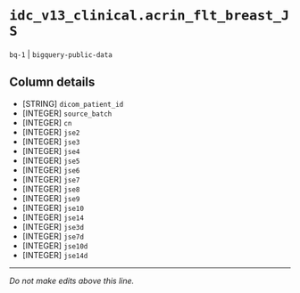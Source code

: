 # `idc_v13_clinical.acrin_flt_breast_JS`
`bq-1` | `bigquery-public-data`

## Column details
* [STRING]    `dicom_patient_id`
* [INTEGER]   `source_batch`
* [INTEGER]   `cn`
* [INTEGER]   `jse2`
* [INTEGER]   `jse3`
* [INTEGER]   `jse4`
* [INTEGER]   `jse5`
* [INTEGER]   `jse6`
* [INTEGER]   `jse7`
* [INTEGER]   `jse8`
* [INTEGER]   `jse9`
* [INTEGER]   `jse10`
* [INTEGER]   `jse14`
* [INTEGER]   `jse3d`
* [INTEGER]   `jse7d`
* [INTEGER]   `jse10d`
* [INTEGER]   `jse14d`

-------------------------------------------------------------------------------
*Do not make edits above this line.*
